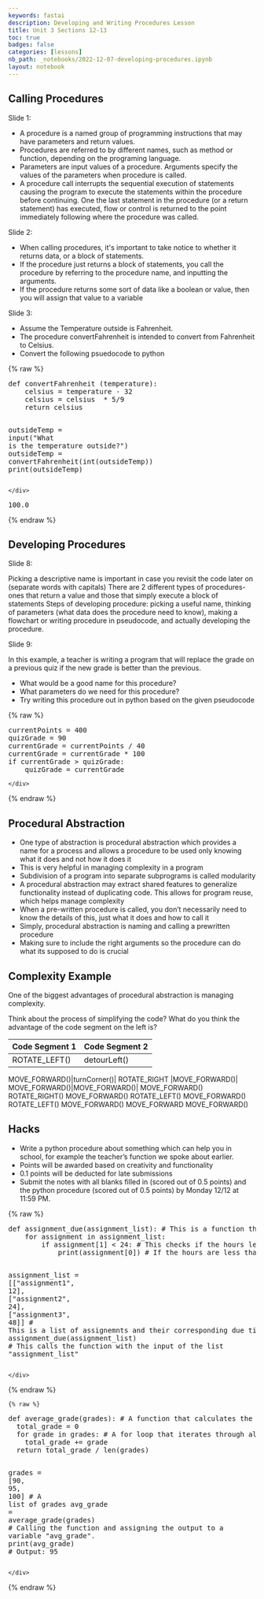 ```yaml
---
keywords: fastai
description: Developing and Writing Procedures Lesson
title: Unit 3 Sections 12-13
toc: true
badges: false
categories: [lessons]
nb_path: _notebooks/2022-12-07-developing-procedures.ipynb
layout: notebook
---
```


<!--
#################################################
### THIS FILE WAS AUTOGENERATED! DO NOT EDIT! ###
#################################################
# file to edit: _notebooks/2022-12-07-developing-procedures.ipynb
-->

<div class="container" id="notebook-container">
        
<div class="cell border-box-sizing text_cell rendered"><div class="inner_cell">
<div class="text_cell_render border-box-sizing rendered_html">
<h2 id="Calling-Procedures">Calling Procedures<a class="anchor-link" href="#Calling-Procedures"> </a></h2><p>Slide 1:</p>
<ul>
<li>A procedure is a named group of programming instructions that may have parameters and return values.</li>
<li>Procedures are referred to by different names, such as method or function, depending on the programing language.</li>
<li>Parameters are input values of a procedure. Arguments specify the values of the parameters when procedure is called.</li>
<li>A procedure call interrupts the sequential execution of statements causing the program to execute the statements within the procedure before continuing. One the last statement in the procedure (or a return statement) has executed, flow or control is returned to the point immediately following where the procedure was called.</li>
</ul>
<p>Slide 2:</p>
<ul>
<li>When calling procedures, it's important to take notice to whether it returns data, or a block of statements.</li>
<li>If the procedure just returns a block of statements, you call the procedure by referring to the procedure name, and inputting the arguments.</li>
<li>If the procedure returns some sort of data like a boolean or value, then you will assign that value to a variable</li>
</ul>
<p>Slide 3:</p>
<ul>
<li>Assume the Temperature outside is Fahrenheit. </li>
<li>The procedure convertFahrenheit is intended to convert from Fahrenheit to Celsius.</li>
<li>Convert the following psuedocode to python</li>
</ul>

</div>
</div>
</div>
    {% raw %}
    
<div class="cell border-box-sizing code_cell rendered">
<div class="input">

<div class="inner_cell">
    <div class="input_area">
<div class=" highlight hl-ipython3"><pre><span></span><span class="k">def</span> <span class="nf">convertFahrenheit</span> <span class="p">(</span><span class="n">temperature</span><span class="p">):</span>
	<span class="n">celsius</span> <span class="o">=</span> <span class="n">temperature</span> <span class="o">-</span> <span class="mi">32</span>
	<span class="n">celsius</span> <span class="o">=</span> <span class="n">celsius</span>  <span class="o">*</span> <span class="mi">5</span><span class="o">/</span><span class="mi">9</span>
	<span class="k">return</span> <span class="n">celsius</span>

<span class="n">outsideTemp</span> <span class="o">=</span> <span class="nb">input</span><span class="p">(</span><span class="s2">&quot;What is the temperature outside?&quot;</span><span class="p">)</span>
<span class="n">outsideTemp</span> <span class="o">=</span> <span class="n">convertFahrenheit</span><span class="p">(</span><span class="nb">int</span><span class="p">(</span><span class="n">outsideTemp</span><span class="p">))</span>
<span class="nb">print</span><span class="p">(</span><span class="n">outsideTemp</span><span class="p">)</span>
</pre></div>

    </div>
</div>
</div>

<div class="output_wrapper">
<div class="output">

<div class="output_area">

<div class="output_subarea output_stream output_stdout output_text">
<pre>100.0
</pre>
</div>
</div>

</div>
</div>

</div>
    {% endraw %}

<div class="cell border-box-sizing text_cell rendered"><div class="inner_cell">
<div class="text_cell_render border-box-sizing rendered_html">
<h2 id="Developing-Procedures">Developing Procedures<a class="anchor-link" href="#Developing-Procedures"> </a></h2><p>Slide 8:</p>
<p>Picking a descriptive name is important in case you revisit the code later on (separate words with capitals)
There are 2 different types of procedures- ones that return a value and those that simply execute a block of statements
Steps of developing procedure: picking a useful name, thinking of parameters (what data does the procedure need to know), making a flowchart or writing procedure in pseudocode, and actually developing the procedure.</p>
<p>Slide 9:</p>
<p>In this example, a teacher is writing a program that will replace the grade on a previous quiz if the new grade is better than the previous.</p>
<ul>
<li>What would be a good name for this procedure?</li>
<li>What parameters do we need for this procedure?</li>
<li>Try writing this procedure out in python based on the given pseudocode</li>
</ul>

</div>
</div>
</div>
    {% raw %}
    
<div class="cell border-box-sizing code_cell rendered">
<div class="input">

<div class="inner_cell">
    <div class="input_area">
<div class=" highlight hl-ipython3"><pre><span></span><span class="n">currentPoints</span> <span class="o">=</span> <span class="mi">400</span>
<span class="n">quizGrade</span> <span class="o">=</span> <span class="mi">90</span>
<span class="n">currentGrade</span> <span class="o">=</span> <span class="n">currentPoints</span> <span class="o">/</span> <span class="mi">40</span>
<span class="n">currentGrade</span> <span class="o">=</span> <span class="n">currentGrade</span> <span class="o">*</span> <span class="mi">100</span>
<span class="k">if</span> <span class="n">currentGrade</span> <span class="o">&gt;</span> <span class="n">quizGrade</span><span class="p">:</span>
    <span class="n">quizGrade</span> <span class="o">=</span> <span class="n">currentGrade</span>
</pre></div>

    </div>
</div>
</div>

</div>
    {% endraw %}

<div class="cell border-box-sizing text_cell rendered"><div class="inner_cell">
<div class="text_cell_render border-box-sizing rendered_html">
<h2 id="Procedural-Abstraction">Procedural Abstraction<a class="anchor-link" href="#Procedural-Abstraction"> </a></h2><ul>
<li>One type of abstraction is procedural abstraction which provides a name for a process and allows a procedure to be used only knowing what it does and not how it does it</li>
<li>This is very helpful in managing complexity in a program</li>
<li>Subdivision of a program into separate subprograms is called modularity</li>
<li>A procedural abstraction may extract shared features to generalize functionality instead of duplicating code. This allows for program reuse, which helps manage complexity</li>
<li>When a pre-written procedure is called, you don’t necessarily need to know the details of this, just what it does and how to call it</li>
<li>Simply, procedural abstraction is naming and calling a prewritten procedure</li>
<li>Making sure to include the right arguments so the procedure can do what its supposed to do is crucial</li>
</ul>

</div>
</div>
</div>
<div class="cell border-box-sizing text_cell rendered"><div class="inner_cell">
<div class="text_cell_render border-box-sizing rendered_html">
<h2 id="Complexity-Example">Complexity Example<a class="anchor-link" href="#Complexity-Example"> </a></h2><p>One of the biggest advantages of procedural abstraction is managing complexity.</p>
<p>Think about the process of simplifying the code?
What do you think the advantage of the code segment on the left is?</p>
<table>
<thead><tr>
<th>Code Segment 1</th>
<th>Code Segment 2</th>
</tr>
</thead>
<tbody>
<tr>
<td>ROTATE_LEFT()</td>
<td>detourLeft()</td>
</tr>
</tbody>
</table>
<p>MOVE_FORWARD()|turnCorner()| 
ROTATE_RIGHT  |MOVE_FORWARD()| 
MOVE_FORWARD()|MOVE_FORWARD()|
MOVE_FORWARD()
ROTATE_RIGHT()
MOVE_FORWARD()
ROTATE_LEFT()
MOVE_FORWARD()
ROTATE_LEFT()
MOVE_FORWARD()
MOVE_FORWARD
MOVE_FORWARD()</p>

</div>
</div>
</div>
<div class="cell border-box-sizing text_cell rendered"><div class="inner_cell">
<div class="text_cell_render border-box-sizing rendered_html">
<h2 id="Hacks">Hacks<a class="anchor-link" href="#Hacks"> </a></h2><ul>
<li>Write a python procedure about something which can help you in school, for example the teacher’s function we spoke about earlier.</li>
<li>Points will be awarded based on creativity and functionality</li>
<li>0.1 points will be deducted for late submissions</li>
<li>Submit the notes with all blanks filled in (scored out of 0.5 points) and the python procedure (scored out of 0.5 points) by Monday 12/12 at 11:59 PM.</li>
</ul>

</div>
</div>
</div>
    {% raw %}
    
<div class="cell border-box-sizing code_cell rendered">
<div class="input">

<div class="inner_cell">
    <div class="input_area">
<div class=" highlight hl-ipython3"><pre><span></span><span class="k">def</span> <span class="nf">assignment_due</span><span class="p">(</span><span class="n">assignment_list</span><span class="p">):</span> <span class="c1"># This is a function that checks the due date in hours</span>
    <span class="k">for</span> <span class="n">assignment</span> <span class="ow">in</span> <span class="n">assignment_list</span><span class="p">:</span>
        <span class="k">if</span> <span class="n">assignment</span><span class="p">[</span><span class="mi">1</span><span class="p">]</span> <span class="o">&lt;</span> <span class="mi">24</span><span class="p">:</span> <span class="c1"># This checks if the hours left are less than 24</span>
            <span class="nb">print</span><span class="p">(</span><span class="n">assignment</span><span class="p">[</span><span class="mi">0</span><span class="p">])</span> <span class="c1"># If the hours are less than 24 it will print the name of the assignment.</span>

<span class="n">assignment_list</span> <span class="o">=</span> <span class="p">[[</span><span class="s2">&quot;assignment1&quot;</span><span class="p">,</span> <span class="mi">12</span><span class="p">],</span> <span class="p">[</span><span class="s2">&quot;assignment2&quot;</span><span class="p">,</span> <span class="mi">24</span><span class="p">],</span> <span class="p">[</span><span class="s2">&quot;assignment3&quot;</span><span class="p">,</span> <span class="mi">48</span><span class="p">]]</span> <span class="c1"># This is a list of assignemnts and their corresponding due times.</span>
<span class="n">assignment_due</span><span class="p">(</span><span class="n">assignment_list</span><span class="p">)</span> <span class="c1"># This calls the function with the input of the list &quot;assignment_list&quot;</span>
</pre></div>

    </div>
</div>
</div>

</div>
    {% endraw %}

    {% raw %}
    
<div class="cell border-box-sizing code_cell rendered">
<div class="input">

<div class="inner_cell">
    <div class="input_area">
<div class=" highlight hl-ipython3"><pre><span></span><span class="k">def</span> <span class="nf">average_grade</span><span class="p">(</span><span class="n">grades</span><span class="p">):</span> <span class="c1"># A function that calculates the average grade in percentage given a list of grades.</span>
  <span class="n">total_grade</span> <span class="o">=</span> <span class="mi">0</span>
  <span class="k">for</span> <span class="n">grade</span> <span class="ow">in</span> <span class="n">grades</span><span class="p">:</span> <span class="c1"># A for loop that iterates through all of the grades in the list.</span>
    <span class="n">total_grade</span> <span class="o">+=</span> <span class="n">grade</span>
  <span class="k">return</span> <span class="n">total_grade</span> <span class="o">/</span> <span class="nb">len</span><span class="p">(</span><span class="n">grades</span><span class="p">)</span>

<span class="n">grades</span> <span class="o">=</span> <span class="p">[</span><span class="mi">90</span><span class="p">,</span> <span class="mi">95</span><span class="p">,</span> <span class="mi">100</span><span class="p">]</span> <span class="c1"># A list of grades</span>
<span class="n">avg_grade</span> <span class="o">=</span> <span class="n">average_grade</span><span class="p">(</span><span class="n">grades</span><span class="p">)</span> <span class="c1"># Calling the function and assigning the output to a variable &quot;avg_grade&quot;.</span>
<span class="nb">print</span><span class="p">(</span><span class="n">avg_grade</span><span class="p">)</span>  <span class="c1"># Output: 95</span>
</pre></div>

    </div>
</div>
</div>

</div>
    {% endraw %}

</div>
 

